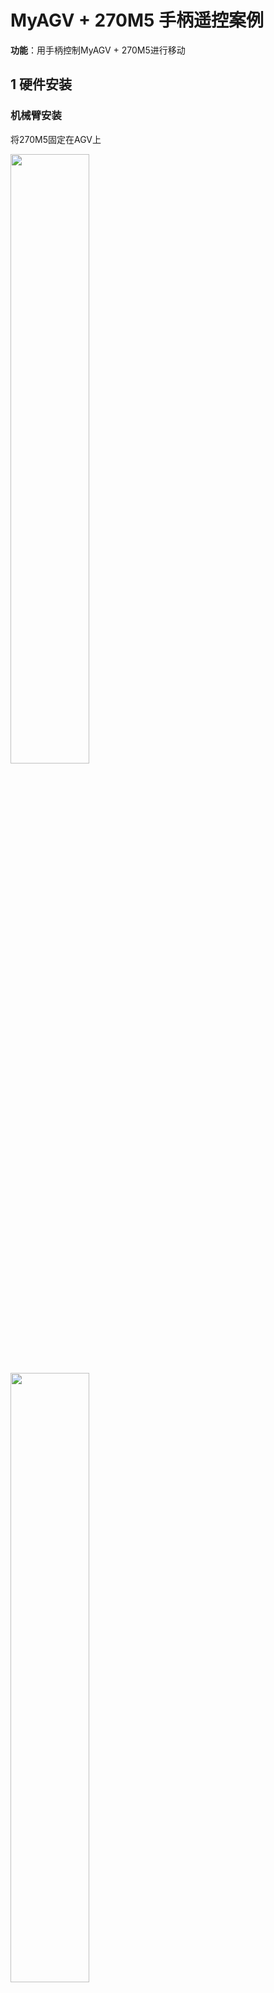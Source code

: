 # MyAGV + 270M5 手柄遥控案例

**功能**：用手柄控制MyAGV + 270M5进行移动

## 1 硬件安装
### 机械臂安装
将270M5固定在AGV上

<img src="images/y0.png" height="50%"  width="50%">


<img src="images/y1.png" height="50%"  width="50%">

然后将12V电源线,Type-C线，手柄接收器参考下图进行接线后，按下AGV电源键即可

<img src="images/y2.png" height="50%"  width="50%">


开机后，确保270M5底部屏幕显示ATOM：OK

<img src="images/ok.png" height="50%"  width="50%">

末端工具可选择夹爪或吸泵

### 吸泵安装

将乐高连接件插入吸泵上预留的插孔中

<img src="images/p0.jpg" height="50%"  width="50%">

将插好连接件的吸泵对准机械臂末端插孔插入

<img src="images/p1.jpg" height="50%"  width="50%">

然后将公母杜邦线接到机械臂的底座IO

<img src="images/p3.jpg" height="50%"  width="50%">


> 左侧为吸泵引脚，右侧为机械臂引脚
> GND -> GND
> 5V -> 5V
> G2 -> 2
> G5 -> 5


### 夹爪安装
将乐高连接件插入夹爪预留的插孔中

<img src="images/g0.jpg" height="50%"  width="50%">

将插好连接件的夹爪对准机械臂末端插孔插入

<img src="images/g1.jpg" height="50%"  width="50%">

将夹爪线插入机械臂控制接口

<img src="images/g2.jpg" height="50%"  width="50%">



## 2 依赖库安装

```bash
pip install pygame pymycobot --upgrade
```

## 3 手柄功能说明
<img src="images/img.png" height="70%"  width="70%">

## 4 手柄激活
将手柄的开关打开

<img src="images/joy_on.png" width="60%" height="60%" alt="">


**注意**：第一次将手柄收发器插到AGV的USB接口上，或是重新拔插接收器以及AGV重启，都需要先执行下面的程序，对手柄进行激活
```python
import pygame
import sys
import time

pygame.init()
pygame.joystick.init()
if pygame.joystick.get_count() > 0:
    joystick = pygame.joystick.Joystick(0)  
    joystick.init()
    while 1:
        print("长按MODE键进入控制模式,MODE灯亮红灯,即可关闭此程序")
        time.sleep(1)
else:
    print("没有检测到手柄")
    pygame.quit()
    sys.exit()
```
执行程序后，长按手柄的MODE键，待手柄的MODE灯亮红灯后，即可松开MODE键

<img src="images/joy_mode.png" width="60%" height="60%" alt="">

<img src="images/joy_led.png" width="60%" height="60%" alt="">

**注意**：只有MODE LED亮灯，才可以控制机械臂，如果手柄长时间不使用会进入待机状态，可以按一下手柄的START按键进行激活

<img src="images/joy_start.png" width="60%" height="60%" alt="">

## 5 案列复现
### 启动激光雷达
打开终端，运行下面指令
```bash
./myagv_ros/src/myagv_odometry/scripts/start_ydlidar.sh
```
### 启动里程计节点
```bash
roslaunch myagv_odometry myagv_active.launch
```

### 案列程序
运行下面程序后，终端打印init_ok，即可开始控制
```python

from pymycobot import MechArm270
import pygame
import time
import sys
import rospy
from geometry_msgs.msg import Twist
import threading

class CmdVelPublisher:
    def __init__(self):       
        rospy.init_node('cmd_vel_publisher', anonymous=True)
        self.pub = rospy.Publisher('/cmd_vel', Twist, queue_size=10)       
        self.move_cmd = Twist()     
        self.move_cmd.linear.x = 0
        self.move_cmd.linear.y= 0
        self.move_cmd.angular.z = 0        
        self.rate = rospy.Rate(10)         
        self.publish_thread = threading.Thread(target=self.publish_cmd_vel)
        self.publish_thread.daemon = True  
        self.publish_thread.start()
    def publish_cmd_vel(self):
        while not rospy.is_shutdown():
            self.pub.publish(self.move_cmd)
            self.rate.sleep()
    def set_speed(self, x=0,y=0,yaw=0):
        self.move_cmd.linear.x = x
        self.move_cmd.linear.y = y
        self.move_cmd.angular.z = yaw
       
pygame.init()
pygame.joystick.init()
button_pressed = False
hat_pressed=False
previous_state = [0,0,0,0,0,0] 
cmd_vel_publisher = CmdVelPublisher()
mc=MechArm270("/dev/ttyACM0")
init_angles=[0, 0, 0, 0, 90, 0]
mc.sync_send_angles(init_angles,50)
count=100
mc.set_gripper_state(0,100)
time.sleep(1)
mc.set_fresh_mode(1)
arm_speed=10
print("init_ok")

def pump_on():
    mc.set_basic_output(5, 0)
    # time.sleep(0.05)

def pump_off():
    mc.set_basic_output(5, 1)
    # time.sleep(0.05)
    mc.set_basic_output(2, 0)
    # time.sleep(1)
    mc.set_basic_output(2, 1)
    # time.sleep(0.05)
    
def joy_handler():
    global button_pressed
    global hat_pressed
    global previous_state
    global count
    if event.type == pygame.JOYAXISMOTION:
        axis = event.axis  
        value = round(event.value, 2)  
        if abs(value) ==1.0:  
            flag = True
            previous_state[axis] = value  
            if axis==0 and value==-1.00:
                mc.jog_coord(2,1,arm_speed)
            elif axis==0 and value==1.00:
                mc.jog_coord(2,0,arm_speed)
            if axis==1 and value==1.00:
                mc.jog_coord(1,0,arm_speed)
            elif axis==1 and value==-1.00:
                mc.jog_coord(1,1,arm_speed)
            if axis==2 and value==1.00:
                mc.power_on()
            if axis==4 and value==1.00:
                cmd_vel_publisher.set_speed(x=-0.2)  
            elif axis==4 and value==-1.00:
                cmd_vel_publisher.set_speed(x=0.2)              
            if axis==3 and value==1.00:
                cmd_vel_publisher.set_speed(y=-0.2)
            elif axis==3 and value==-1.00:
                cmd_vel_publisher.set_speed(y=0.2)
            if axis==5 and value==1.00:
                cmd_vel_publisher.set_speed(yaw=-0.2)
            elif axis==5 and value!=1.00:
                cmd_vel_publisher.set_speed()              
        else:
            if previous_state[axis] != 0:
                cmd_vel_publisher.set_speed()
                mc.stop()
                previous_state[axis] = 0  
    if event.type == pygame.JOYBUTTONDOWN:
        if joystick.get_button(0)==1:
            count-=10
            if count<0:
                count=0
            mc.set_gripper_value(count,100)
            pass
        if joystick.get_button(1)==1:
            pump_on()
            pass
        if joystick.get_button(2)==1:
            pump_off()
            pass
        if joystick.get_button(3)==1:
            count+=10
            if count>100:
                count=100
            mc.set_gripper_value(count,100)
            pass
        if  joystick.get_button(4)==1:
            mc.release_all_servos()
        if  joystick.get_button(5)==1:
            cmd_vel_publisher.set_speed(yaw=0.2)            
        if  joystick.get_button(7)==1:
            mc.send_angles(init_angles,100)
    if event.type == pygame.JOYBUTTONUP:      
        if  event.button==5:           
            cmd_vel_publisher.set_speed()            
    if event.type == pygame.JOYHATMOTION:
        hat_value = joystick.get_hat(0) 
        if hat_value ==(0,-1):
            mc.jog_coord(3,0,arm_speed)
        elif hat_value ==(0,1):
            mc.jog_coord(3,1,arm_speed)
        elif hat_value ==(-1,0):
            mc.jog_angle(6,0,arm_speed)
        elif hat_value ==(1,0):
            mc.jog_angle(6,1,arm_speed)
        if hat_value != (0, 0):
            hat_pressed = True
        else:
            if hat_pressed: 
                cmd_vel_publisher.set_speed() 
                mc.stop()
                hat_pressed = False  
if pygame.joystick.get_count() > 0:
    joystick = pygame.joystick.Joystick(0) 
    joystick.init()
else:
    print("no handler")
    pygame.quit()
    sys.exit()
running = True
try:
    while not rospy.is_shutdown():
        for event in pygame.event.get():                
            joy_handler()
except KeyboardInterrupt:
    #print("end")
    pygame.quit()
    sys.exit(0)
```

## 6 案例展示

<img src="images/270.gif" width="60%" height="60%" alt="">
